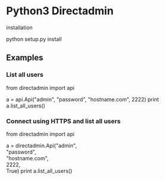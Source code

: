 # Python3  Directadmin

installation

python setup.py install

## Examples 

### List all users

from directadmin import api

a = api.Api("admin", "password", "hostname.com", 2222)
print a.list_all_users()


### Connect using HTTPS and list all users

from directadmin import api

a = directadmin.Api("admin", \
                      "password", \
                      "hostname.com", \
                      2222, \
                      True)
print a.list_all_users()
